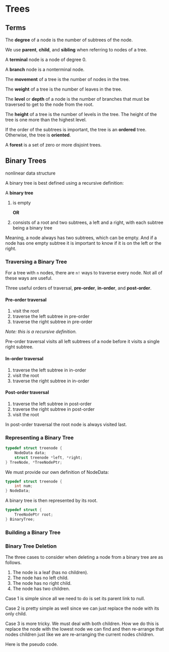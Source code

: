 # Trees

## Terms

The **degree** of a node is the number of subtrees of the node.

We use **parent**, **child**, and **sibling** when referring to nodes of a tree.

A **terminal** node is a node of degree 0.

A **branch** node is a nonterminal node.

The **movement** of a tree is the number of nodes in the tree.

The **weight** of a tree is the number of leaves in the tree.

The **level** or **depth** of a node is the number of branches that must be traversed to get to the node from the root.

The **height** of a tree is the number of levels in the tree. The height of the tree is one more than the highest level.

If the order of the subtrees is important, the tree is an **ordered** tree. Otherwise, the tree is **oriented**.

A **forest** is a set of zero or more disjoint trees.

## Binary Trees

nonlinear data structure

A binary tree is best defined using a recursive definition:

A **binary tree**

1. is empty

    **OR**

2. consists of a root and two subtrees, a left and a right, with each subtree being a binary tree

Meaning, a node always has two subtrees, which can be empty. And if a node has one empty subtree it is important to know if it is on the left or the right.

### Traversing a Binary Tree

For a tree with `n` nodes, there are `n!` ways to traverse every node. Not all of these ways are useful.

Three useful orders of traversal, **pre-order**, **in-order**, and **post-order**.

#### Pre-order traversal

1. visit the root
2. traverse the left subtree in pre-order
3. traverse the right subtree in pre-order

_Note: this is a recursive definition._

Pre-order traversal visits all left subtrees of a node before it visits a single right subtree.

#### In-order traversal

1. traverse the left subtree in in-order
2. visit the root
3. traverse the right subtree in in-order

#### Post-order traversal

1. traverse the left subtree in post-order
2. traverse the right subtree in post-order
3. visit the root

In post-order traversal the root node is always visited last.

### Representing a Binary Tree

```c
typedef struct treenode {
	NodeData data;
	struct treenode *left, *right;
} TreeNode, *TreeNodePtr;
```

We must provide our own definition of NodeData:

```c
typedef struct treenode {
	int num;
} NodeData;
```

A binary tree is then represented by its root.

```c
typedef struct {
	TreeNodePtr root;
} BinaryTree;
```

### Building a Binary Tree


### Binary Tree Deletion

The three cases to consider when deleting a node from a binary tree are as follows.

1. The node is a leaf (has no children).
2. The node has no left child.
3. The node has no right child.
4. The node has two children.

Case 1 is simple since all we need to do is set its parent link to null.

Case 2 is pretty simple as well since we can just replace the node with its only child.

Case 3 is more tricky. We must deal with both children. How we do this is replace the node with the lowest node we can find and then re-arrange that nodes children just like we are re-arranging the current nodes children.

Here is the pseudo code.
